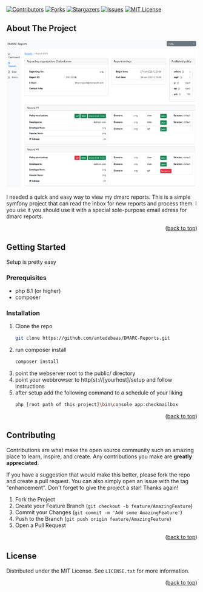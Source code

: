 <a name="readme-top"></a>

[![Contributors][contributors-shield]][contributors-url]
[![Forks][forks-shield]][forks-url]
[![Stargazers][stars-shield]][stars-url]
[![Issues][issues-shield]][issues-url]
[![MIT License][license-shield]][license-url]

<!-- ABOUT THE PROJECT -->
## About The Project

![DMARC-Reports][report-screenshot]

I needed a quick and easy way to view my dmarc reports.
This is a simple symfony project that can read the inbox for new reports and process them.
I you use it you should use it with a special sole-purpose email adress for dmarc reports.

<p align="right">(<a href="#readme-top">back to top</a>)</p>

<!-- GETTING STARTED -->
## Getting Started

Setup is pretty easy 

### Prerequisites

* php 8.1 (or higher)
* composer

### Installation

1. Clone the repo
   ```sh
   git clone https://github.com/antedebaas/DMARC-Reports.git
   ```
2. run composer install
   ```sh
   composer install
   ```
3. point the webserver root to the public/ directory
4. point your webbrowser to http(s)://[yourhost]/setup and follow instructions
5. after setup add the following command to a schedule of your liking
   ```sh
   php [root path of this project]\bin\console app:checkmailbox
   ```

<p align="right">(<a href="#readme-top">back to top</a>)</p>

<!-- CONTRIBUTING -->
## Contributing

Contributions are what make the open source community such an amazing place to learn, inspire, and create. Any contributions you make are **greatly appreciated**.

If you have a suggestion that would make this better, please fork the repo and create a pull request. You can also simply open an issue with the tag "enhancement".
Don't forget to give the project a star! Thanks again!

1. Fork the Project
2. Create your Feature Branch (`git checkout -b feature/AmazingFeature`)
3. Commit your Changes (`git commit -m 'Add some AmazingFeature'`)
4. Push to the Branch (`git push origin feature/AmazingFeature`)
5. Open a Pull Request

<p align="right">(<a href="#readme-top">back to top</a>)</p>

<!-- LICENSE -->
## License

Distributed under the MIT License. See `LICENSE.txt` for more information.

<p align="right">(<a href="#readme-top">back to top</a>)</p>

<!-- MARKDOWN LINKS & IMAGES -->
[contributors-shield]: https://img.shields.io/github/contributors/antedebaas/DMARC-Reports.svg?style=for-the-badge
[contributors-url]: https://github.com/antedebaas/DMARC-Reports/graphs/contributors
[forks-shield]: https://img.shields.io/github/forks/antedebaas/DMARC-Reports.svg?style=for-the-badge
[forks-url]: https://github.com/antedebaas/DMARC-Reports/network/members
[stars-shield]: https://img.shields.io/github/stars/antedebaas/DMARC-Reports.svg?style=for-the-badge
[stars-url]: https://github.com/antedebaas/DMARC-Reports/stargazers
[issues-shield]: https://img.shields.io/github/issues/antedebaas/DMARC-Reports.svg?style=for-the-badge
[issues-url]: https://github.com/antedebaas/DMARC-Reports/issues
[license-shield]: https://img.shields.io/github/license/antedebaas/DMARC-Reports.svg?style=for-the-badge
[license-url]: https://github.com/antedebaas/DMARC-Reports/blob/master/LICENSE.txt
[report-screenshot]: reportscreenshot.png